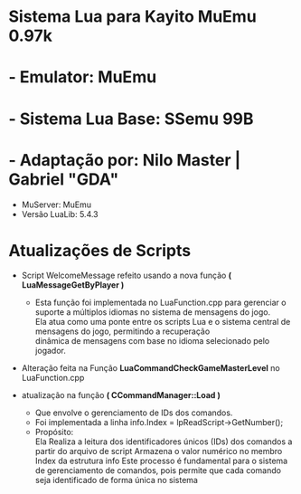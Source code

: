 # Sistema Lua para Kayito MuEmu 0.97k

# - Emulator: MuEmu
# - Sistema Lua Base: SSemu 99B
# - Adaptação por: Nilo Master | Gabriel "GDA"

- MuServer: MuEmu
- Versão LuaLib: 5.4.3

# Atualizações de Scripts

- Script WelcomeMessage refeito usando a nova função **( LuaMessageGetByPlayer )**
   - Esta função foi implementada no LuaFunction.cpp para gerenciar o suporte a múltiplos idiomas no sistema de mensagens do jogo. <br/>
     Ela atua como uma ponte entre os scripts Lua e o sistema central de mensagens do jogo, permitindo a recuperação <br/>
     dinâmica de mensagens com base no idioma selecionado pelo jogador.

- Alteração feita na Função **LuaCommandCheckGameMasterLevel** no LuaFunction.cpp 

- atualização na função **( CCommandManager::Load )**
   - Que envolve o gerenciamento de IDs dos comandos. 
   - Foi implementada a linha info.Index = lpReadScript->GetNumber(); 
   - Propósito: <br/>
    Ela Realiza a leitura dos identificadores únicos (IDs) dos comandos a partir do arquivo de script
    Armazena o valor numérico no membro Index da estrutura info
    Este processo é fundamental para o sistema de gerenciamento de comandos, pois permite que cada comando seja identificado de forma única no sistema


